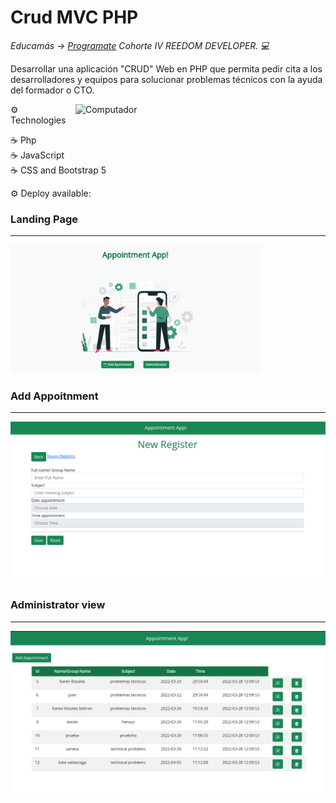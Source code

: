 <h1>Crud MVC PHP</h1>


<p><em> Educamás -> <a href="https://educamas.com.co/">Programate</a> Cohorte IV REEDOM DEVELOPER. 💻 </br>
</em></p>

Desarrollar una aplicación "CRUD" Web en PHP que permita pedir cita a los desarrolladores y equipos para solucionar problemas técnicos con la ayuda del formador o CTO.

<img src="https://raw.githubusercontent.com/MicaelliMedeiros/micaellimedeiros/master/image/computer-illustration.png" min-width="400px" max-width="400px" width="400px" align="right" alt="Computador">


⚙️ Technologies

☕  Php
<br>
☕  JavaScript
<br>
☕  CSS and Bootstrap 5

⚙️ Deploy available:


<h3>Landing Page</h3>
<hr>
<img src="https://github.com/Krosbelt/MVC-CRUD/blob/main/assets/img/1.png" min-width="600px" max-width="600px" width="400px">

<h3>Add Appoitnment</h3>
<hr>
<img src="https://github.com/Krosbelt/MVC-CRUD/blob/main/assets/img/2.png" min-width="400px" max-width="1000px" width="700px">

<h3>Administrator view</h3>
<hr>
<img src="https://github.com/Krosbelt/MVC-CRUD/blob/main/assets/img/3.png" min-width="400px" max-width="1000px" width="700px">


